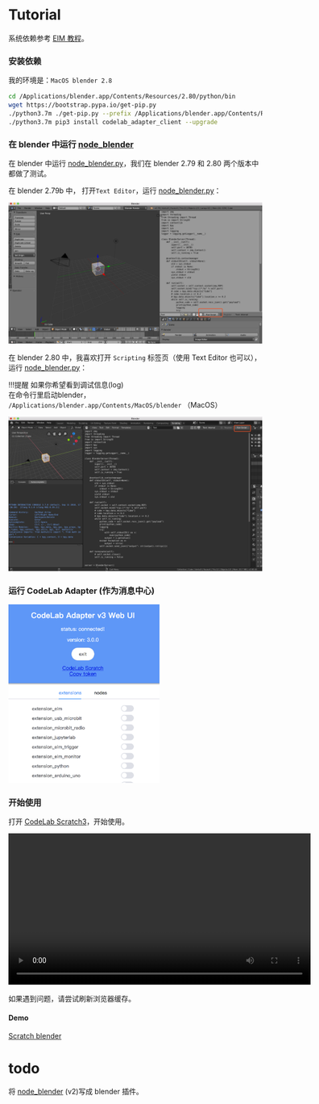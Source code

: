 # Tutorial
系统依赖参考 [EIM 教程](/extension_guide/eim/)。

### 安装依赖

我的环境是：`MacOS blender 2.8`

```bash
cd /Applications/blender.app/Contents/Resources/2.80/python/bin
wget https://bootstrap.pypa.io/get-pip.py
./python3.7m ./get-pip.py --prefix /Applications/blender.app/Contents/Resources/2.80/python
./python3.7m pip3 install codelab_adapter_client --upgrade
```

### 在 blender 中运行 [node_blender](https://github.com/CodeLabClub/codelab_adapter_extensions/blob/master/nodes_v3/node_blender.py)

在 blender 中运行 [node_blender.py](https://github.com/CodeLabClub/codelab_adapter_extensions/blob/master/nodes_v3/node_blender.py)，我们在 blender 2.79 和 2.80 两个版本中都做了测试。

在 blender 2.79b 中， 打开`Text Editor`，运行 [node_blender.py](https://github.com/CodeLabClub/codelab_adapter_extensions/blob/master/nodes_v3/node_blender.py)：

![](/img/codelab-blender_7d110f45.png)

在 blender 2.80 中，我喜欢打开 `Scripting` 标签页（使用 Text Editor 也可以），运行 [node_blender.py](https://github.com/CodeLabClub/codelab_adapter_extensions/blob/master/nodes_v3/node_blender.py)：

!!!提醒
    如果你希望看到调试信息(log)  
    在命令行里启动blender， `/Applications/blender.app/Contents/MacOS/blender` （MacOS）


![](/img/codelab-blender_d397ea81.png)


###  运行  CodeLab Adapter (作为消息中心)

<img width="300px" src="../../img/v2/adapter_scratch_style_ui.png"/>


### 开始使用

打开 [CodeLab Scratch3](https://scratch3v3.codelab.club/)，开始使用。

<video width=600px src="/video/blender.mp4" controls="controls"></video>

如果遇到问题，请尝试刷新浏览器缓存。

#### Demo
[Scratch blender](https://scratch3v3.codelab.club?sb3url=https://adapter.codelab.club/sb3/Scratch-blender.sb3)


# todo

将 [node_blender](https://github.com/CodeLabClub/codelab_adapter_extensions/blob/master/nodes_v3/node_blender.py) (v2)写成  blender 插件。
